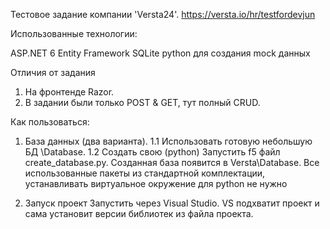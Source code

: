 Тестовое задание компании 'Versta24'.
https://versta.io/hr/testfordevjun


Использованные технологии:

ASP.NET 6
Entity Framework
SQLite
python для создания mock данных


Отличия от задания
1. На фронтенде Razor.
3. В задании были только POST & GET,  тут полный CRUD.


Как пользоваться:

1. База данных (два варианта).
1.1 Использовать готовую небольшую БД \Database.
1.2 Создать свою (python)
Запустить f5 файл create_database.py. Созданная база появится в Versta\Database.
Все использованные пакеты из стандартной комплектации, устанавливать виртуальное окружение для python не нужно


2. Запуск проект
Запустить через Visual Studio. VS подхватит проект и сама установит версии библиотек из файла проекта.



